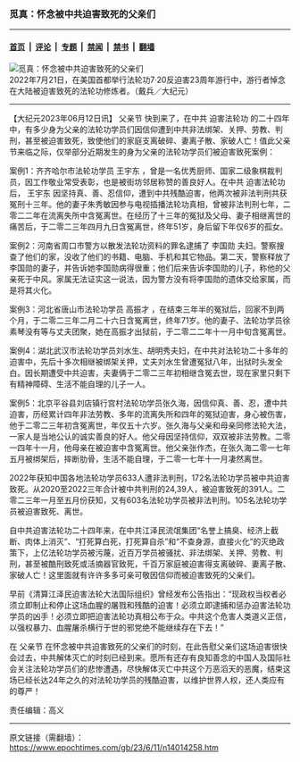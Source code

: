 ### 觅真：怀念被中共迫害致死的父亲们

---

#### [首页](../../../..?n14014258) &nbsp;|&nbsp; [评论](../../../../../epoch-comment?n14014258) &nbsp;|&nbsp; [专题](../../../../../epoch-special?n14014258) &nbsp;|&nbsp; [禁闻](../../../../../epoch-news?n14014258) &nbsp;|&nbsp; [禁书](../../../../../books?n14014258) &nbsp;|&nbsp; [翻墙](https://github.com/gfw-breaker/nogfw/blob/master/README.md?n14014258)


<div><img alt="觅真：怀念被中共迫害致死的父亲们" class="attachment-djy_600_400 size-djy_600_400 wp-post-image" src="https://i.epochtimes.com/assets/uploads/2023/04/id13976486-2207211658011973-600x400.jpeg"/>
<div class="caption">
 2022年7月21日，在美国首都举行法轮功7·20反迫害23周年游行中，游行者悼念在大陆被迫害致死的法轮功修炼者。（戴兵／大纪元）
</div></div><hr/><div class="post_content" id="artbody" itemprop="articleBody">
 <!-- article content begin -->
 <p>
  【大纪元2023年06月12日讯】
  <ok href="https://www.epochtimes.com/gb/tag/%E7%88%B6%E4%BA%B2%E8%8A%82.html">
   父亲节
  </ok>
  快到来了，在中共
  <ok href="https://www.epochtimes.com/gb/tag/%E8%BF%AB%E5%AE%B3%E6%B3%95%E8%BD%AE%E5%8A%9F.html">
   迫害法轮功
  </ok>
  的二十四年中，有多少身为父亲的法轮功学员们因信仰遭到中共非法绑架、关押、劳教、判刑，甚至被迫害致死，致使他们的家庭支离破碎、妻离子散、家破人亡！值此父亲节来临之际，仅举部分近期发生的身为父亲的法轮功学员们被迫害致死案例：
 </p>
 <p>
  案例1：齐齐哈尔市法轮功学员
  <ok href="https://www.epochtimes.com/gb/tag/%E7%8E%8B%E5%AE%87%E4%B8%9C.html">
   王宇东
  </ok>
  ，曾是一名优秀厨师、国家二级象棋裁判员，因工作敬业常受表彰，也是被街坊邻居称赞的善良好人。在中共
  <ok href="https://www.epochtimes.com/gb/tag/%E8%BF%AB%E5%AE%B3%E6%B3%95%E8%BD%AE%E5%8A%9F.html">
   迫害法轮功
  </ok>
  后，
  <ok href="https://www.epochtimes.com/gb/tag/%E7%8E%8B%E5%AE%87%E4%B8%9C.html">
   王宇东
  </ok>
  因坚持真、善、忍信仰，遭到中共残酷迫害，他两次被非法判刑共获冤刑十三年。他的妻子朱秀敏因参与电视插播法轮功真相，曾被非法判刑七年，二零二二年在流离失所中含冤离世。在经历了十三年的冤狱及父母、妻子相继离世的痛苦后，于二零二三年四月九日含冤离世，终年51岁，身后留下年仅6岁的孤女。
 </p>
 <p>
  案例2：河南省周口市警方以散发法轮功资料的罪名逮捕了
  <ok href="https://www.epochtimes.com/gb/tag/%E6%9D%8E%E5%9B%BD%E5%8B%8B.html">
   李国勋
  </ok>
  夫妇。警察搜查了他们的家，没收了他们的书籍、电脑、手机和其它物品。第二天，警察释放了李国勋的妻子，并告诉她李国勋病得很重；他们后来告诉李国勋的儿子，称他的父亲死于中风。家属无法证实这一说法，因为警方没有将李国勋的遗体交给家属，而是将其火化。
 </p>
 <p>
  案例3：河北省唐山市法轮功学员
  <ok href="https://www.epochtimes.com/gb/tag/%E9%AB%98%E6%8C%AF%E6%89%8D.html">
   高振才
  </ok>
  ，在结束三年半的冤狱后，回家不到两个月，于二零二三年二月二十六日含冤离世，终年71岁。他的妻子、法轮功学员徐素琴没有等与丈夫团聚，她在高振才出狱前，于二零二二年十一月中旬含冤离世。
 </p>
 <p>
  案例4：湖北武汉市法轮功学员刘水生、胡明秀夫妇，在中共对法轮功二十多年的迫害中，先后十多次相继被绑架关押，丈夫刘水生曾遭冤狱八年，出狱时头发全白。因长期遭受中共迫害，夫妻俩于二零二三年初相继含冤去世，现在家里只剩下有精神障碍、生活不能自理的儿子一人。
 </p>
 <p>
  案例5：北京平谷县刘店镇行宫村法轮功学员张久海，因信仰真、善、忍，遭中共迫害，历经累计四年非法劳教、多年的流离失所和四年的冤狱迫害，身心被伤害，他于二零二三年初含冤离世，年仅五十六岁。张久海与父亲和母亲同修法轮大法，一家人是当地公认的诚实善良的好人。他父母因坚持信仰，双双被非法劳教。二零一四年十一月，他母亲在被迫害中含冤离世。他父亲张作杰，在张久海二零一七年五月被绑架后，摔断肋骨，生活不能自理，于二零一七年十一月凄然离世。
 </p>
 <p>
  2022年获知中国各地法轮功学员633人遭非法判刑，172名法轮功学员被中共迫害致死。从2020至2022三年合计被中共判刑的24,39人，被迫害致死的391人。二零二三年一月至五月份获知，又有603名法轮功学员被非法判刑。105名法轮功学员被迫害致死、离世。
 </p>
 <p>
  自中共迫害法轮功二十四年来，在中共江泽民流氓集团“名誉上搞臭、经济上截断、肉体上消灭”、“打死算白死，打死算自杀”和“不查身源，直接火化”的灭绝政策下，上亿法轮功学员被污蔑，近百万学员被骚扰、非法绑架、关押、劳教、判刑，甚至被酷刑致死或活摘器官致死，千百万家庭被迫害得支离破碎、妻离子散、家破人亡！这里面就有许许多多可亲可敬因信仰而被迫害致死的父亲们。
 </p>
 <p>
  早前《清算江泽民迫害法轮大法国际组织》曾经发布公告指出：“现政权当权者必须立即制止和停止这场血腥的屠戮和残酷的迫害！必须立即逮捕和惩办迫害法轮功学员的凶手！必须立即把迫害法轮功真相公布于众。中共这个危害人类道义正信，以强权暴力、血腥屠杀横行于世的邪党绝不能继续存在下去！”
 </p>
 <p>
  在
  <ok href="https://www.epochtimes.com/gb/tag/%E7%88%B6%E4%BA%B2%E8%8A%82.html">
   父亲节
  </ok>
  在怀念被中共迫害致死的父亲们的时刻，在此告慰父亲们这场迫害很快会过去，中共解体灭亡的时刻已经到来。愿所有还存有良知善念的中国人及国际社会关注法轮功学员们的悲惨遭遇，尽快解体灭亡中共这个万恶滔天的恶魔，结束这场已经长达24年之久的对法轮功学员的残酷迫害，以维护世界人权，还人类应有的尊严！
 </p>
 <p>
  责任编辑：高义
 </p>
 <!-- article content end -->
 <div id="below_article_ad">
 </div>
</div>


---

原文链接（需翻墙）：https://www.epochtimes.com/gb/23/6/11/n14014258.htm